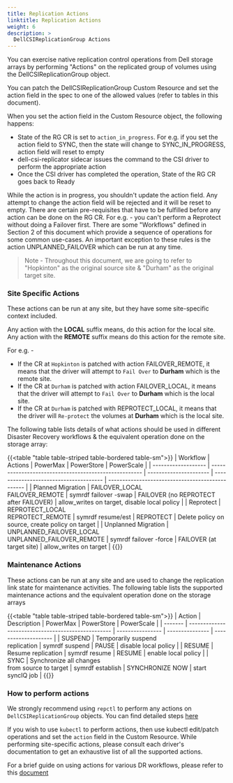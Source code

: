 ```yaml
---
title: Replication Actions
linktitle: Replication Actions
weight: 6
description: >
  DellCSIReplicationGroup Actions
---
```


You can exercise native replication control operations from Dell storage arrays by performing "Actions" on the replicated group of volumes using the DellCSIReplicationGroup object. 

You can patch the DellCSIReplicationGroup Custom Resource and set the action field in the spec to one of the allowed values (refer to tables in this document).

When you set the action field in the Custom Resource object, the following happens:

* State of the RG CR is set to `action_in_progress`. For e.g. if you set the action field to SYNC, then the state will change to SYNC_IN_PROGRESS, action field will reset to empty
* dell-csi-replicator sidecar issues the command to the CSI driver to perform the appropriate action
* Once the CSI driver has completed the operation, State of the RG CR goes back to Ready

While the action is in progress, you shouldn't update the action field. Any attempt to change the action field will be rejected and it will be reset to empty.
There are certain pre-requisites that have to be fulfilled before any action can be done on the RG CR. For e.g. - you can't perform a Reprotect without doing a Failover first. There are some "Workflows" defined in Section 2 of this document which provide a sequence of operations for some common use-cases. An important exception to these rules is the action UNPLANNED_FAILOVER which can be run at any time.

>Note - Throughout this document, we are going to refer to "Hopkinton" as the original source site & "Durham" as the original target site.

### Site Specific Actions
These actions can be run at any site, but they have some site-specific context included.

Any action with the __LOCAL__ suffix means, do this action for the local site. Any action with the __REMOTE__ suffix means do this action for the remote site.

For e.g. - 
* If the CR at `Hopkinton` is patched with action FAILOVER_REMOTE, it means that the driver will attempt to `Fail Over` to __Durham__ which is the remote site. 
* If the CR at `Durham` is patched with action FAILOVER_LOCAL, it means that the driver will attempt to `Fail Over` to __Durham__ which is the local site.
* If the CR at `Durham` is patched with REPROTECT_LOCAL, it means that the driver will `Re-protect` the volumes at __Durham__ which is the local site.

The following table lists details of what actions should be used in different Disaster Recovery workflows & the equivalent operation done on the storage array:

{{<table "table table-striped table-bordered table-sm">}}
| Workflow            | Actions                                               | PowerMax               | PowerStore                             | PowerScale                                       |
| ------------------- | ----------------------------------------------------- | ---------------------- | -------------------------------------- | ------------------------------------------------ |
| Planned Migration   | FAILOVER_LOCAL<br>FAILOVER_REMOTE                     | symrdf failover -swap  | FAILOVER (no REPROTECT after FAILOVER) | allow_writes on target, disable local policy     |
| Reprotect           | REPROTECT_LOCAL<br>REPROTECT_REMOTE                   | symrdf resume/est      | REPROTECT                              | Delete policy on source, create policy on target |
| Unplanned Migration | UNPLANNED_FAILOVER_LOCAL<br>UNPLANNED_FAILOVER_REMOTE | symrdf failover -force | FAILOVER (at target site)              | allow_writes on target                           |
{{</table>}}

### Maintenance Actions
These actions can be run at any site and are used to change the replication link state for maintenance activities.
The following table lists the supported maintenance actions and the equivalent operation done on the storage arrays

{{<table "table table-striped table-bordered table-sm">}}
| Action  | Description                                        | PowerMax         | PowerStore      | PowerScale           |
| ------- | -------------------------------------------------- | ---------------- | --------------- | -------------------- |
| SUSPEND | Temporarily suspend <br> replication               | symrdf suspend   | PAUSE           | disable local policy |
| RESUME  | Resume replication                                 | symrdf resume    | RESUME          | enable local policy  |
| SYNC    | Synchronize all changes <br> from source to target | symrdf establish | SYNCHRONIZE NOW | start syncIQ job     |
{{</table>}}

### How to perform actions
We strongly recommend using `repctl` to perform any actions on `DellCSIReplicationGroup` objects. You can find detailed steps [here](../tools/#executing-actions)

If you wish to use `kubectl` to perform actions, then use kubectl edit/patch operations and set the `action` field in the Custom Resource.
While performing site-specific actions, please consult each driver's documentation to get an exhaustive list of all the supported actions.

For a brief guide on using actions for various DR workflows, please refer to this [document](../disaster-recovery) 

